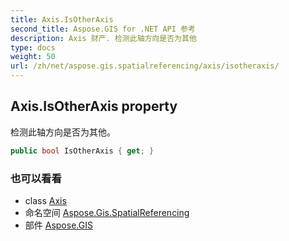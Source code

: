 ```yaml
---
title: Axis.IsOtherAxis
second_title: Aspose.GIS for .NET API 参考
description: Axis 财产. 检测此轴方向是否为其他
type: docs
weight: 50
url: /zh/net/aspose.gis.spatialreferencing/axis/isotheraxis/
---
```

## Axis.IsOtherAxis property

检测此轴方向是否为其他。

```csharp
public bool IsOtherAxis { get; }
```

### 也可以看看

* class [Axis](../)
* 命名空间 [Aspose.Gis.SpatialReferencing](../../axis/)
* 部件 [Aspose.GIS](../../../)


